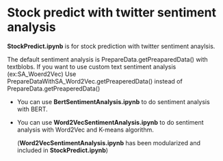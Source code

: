 # Stock predict with twitter sentiment analysis

**StockPredict.ipynb** is for stock prediction with twitter sentiment anaylsis.

The default sentiment analysis is PrepareData.getPreaparedData() with textblobs.
If you want to use custom text sentiment analysis (ex:SA_Woerd2Vec) Use PrepareDataWithSA_Word2Vec.getPreaperedData() instead of PrepareData.getPreaperedData()

* You can use **BertSentimentAnalysis.ipynb** to do sentiment analysis with BERT.

* You can use **Word2VecSentimentAnalysis.ipynb** to do sentiment analysis with Word2Vec and K-means algorithm.

  (**Word2VecSentimentAnalysis.ipynb** has been modularized and included in **StockPredict.ipynb**)
